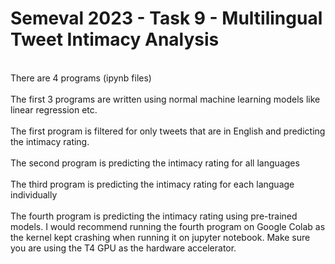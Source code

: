 # Semeval 2023 - Task 9 - Multilingual Tweet Intimacy Analysis

<br>
There are 4 programs (ipynb files) 
</br>
<br>
The first 3 programs are written using normal machine learning models like linear regression etc.
</br>
<br>
The first program is filtered for only tweets that are in English and predicting the intimacy rating.
</br>
<br>
The second program is predicting the intimacy rating for all languages
</br>
<br>
The third program is predicting the intimacy rating for each language individually
</br>
<br>
The fourth program is predicting the intimacy rating using pre-trained models. I would recommend running the fourth program on Google Colab as the kernel kept crashing when running it on jupyter notebook. Make sure you are using the T4 GPU as the hardware accelerator.
</br>
